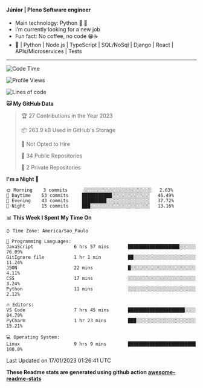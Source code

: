 #### Júnior | Pleno Software engineer 

- Main technology: Python 🐍 💖
- I’m currently looking for a new job
- Fun fact: No coffee, no code 😁☕
- 📖 | Python | Node.js | TypeScript | SQL/NoSql | Django | React | APIs/Microservices | Tests 
---
<!--START_SECTION:waka-->
![Code Time](http://img.shields.io/badge/Code%20Time-539%20hrs%2033%20mins-blue)

![Profile Views](http://img.shields.io/badge/Profile%20Views-11-blue)

![Lines of code](https://img.shields.io/badge/From%20Hello%20World%20I%27ve%20Written-564%20Thousand%20lines%20of%20code-blue)

**🐱 My GitHub Data** 

> 🏆 27 Contributions in the Year 2023
 > 
> 📦 263.9 kB Used in GitHub's Storage 
 > 
> 🚫 Not Opted to Hire
 > 
> 📜 34 Public Repositories 
 > 
> 🔑 2 Private Repositories  
 > 
**I'm a Night 🦉** 

```text
🌞 Morning    3 commits      ░░░░░░░░░░░░░░░░░░░░░░░░░   2.63% 
🌆 Daytime    53 commits     ███████████░░░░░░░░░░░░░░   46.49% 
🌃 Evening    43 commits     █████████░░░░░░░░░░░░░░░░   37.72% 
🌙 Night      15 commits     ███░░░░░░░░░░░░░░░░░░░░░░   13.16%

```


📊 **This Week I Spent My Time On** 

```text
⌚︎ Time Zone: America/Sao_Paulo

💬 Programming Languages: 
JavaScript               6 hrs 57 mins       ███████████████████░░░░░░   76.09% 
GitIgnore file           1 hr 1 min          ██░░░░░░░░░░░░░░░░░░░░░░░   11.24% 
JSON                     22 mins             █░░░░░░░░░░░░░░░░░░░░░░░░   4.11% 
CSS                      17 mins             ░░░░░░░░░░░░░░░░░░░░░░░░░   3.24% 
Python                   11 mins             ░░░░░░░░░░░░░░░░░░░░░░░░░   2.12%

🔥 Editors: 
VS Code                  7 hrs 45 mins       █████████████████████░░░░   84.79% 
PyCharm                  1 hr 23 mins        ███░░░░░░░░░░░░░░░░░░░░░░   15.21%

💻 Operating System: 
Linux                    9 hrs 9 mins        █████████████████████████   100.0%

```


 Last Updated on 17/01/2023 01:26:41 UTC
<!--END_SECTION:waka-->

**These Readme stats are generated using github action [awesome-readme-stats](https://github.com/anmol098/waka-readme-stats)**
